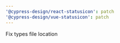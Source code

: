 ```yaml
---
'@cypress-design/react-statusicon': patch
'@cypress-design/vue-statusicon': patch
---
```


Fix types file location
